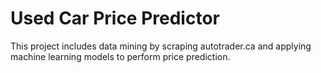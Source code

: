 # Used Car Price Predictor
 This project includes data mining by scraping autotrader.ca and applying machine learning models to perform price prediction.
